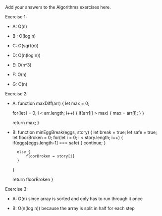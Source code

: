 Add your answers to the Algorithms exercises here.

Exercise 1:

- A:   O(n)

- B : O(log n)

- C: O(sqrt(n))

- D:  O(n(log n)) 

- E: O(n^3)

- F: O(n)

- G: O(n)

Exercise 2:

- A: function maxDiff(arr) {
    let max = 0;

    for(let i = 0; i < arr.length; i++) {
        if(arr[i] > max) {
            max = arr[i];
        }
    }

    return max;
}


- B: function minEggBreak(eggs, story) {
    let break = true;
    let safe = true;
    let floorBroken = 0;
    for(let i = 0; i < story.length; i++) {
        if(eggs[eggs.length-1] === safe) {
            continue;
        }

        else {
            floorBroken = story[i]
        }
    }

    return floorBroken
}



Exercise 3: 

- A: O(n) since array is sorted and only has to run through it once

- B: O(n(log n)) because the array is split in half for each step